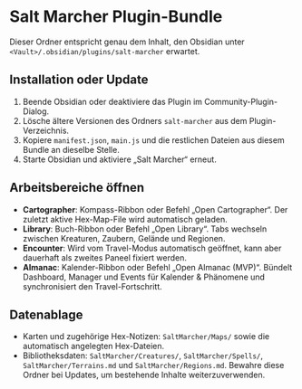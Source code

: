 # Salt Marcher Plugin-Bundle

Dieser Ordner entspricht genau dem Inhalt, den Obsidian unter `<Vault>/.obsidian/plugins/salt-marcher` erwartet.

## Installation oder Update
1. Beende Obsidian oder deaktiviere das Plugin im Community-Plugin-Dialog.
2. Lösche ältere Versionen des Ordners `salt-marcher` aus dem Plugin-Verzeichnis.
3. Kopiere `manifest.json`, `main.js` und die restlichen Dateien aus diesem Bundle an dieselbe Stelle.
4. Starte Obsidian und aktiviere „Salt Marcher“ erneut.

## Arbeitsbereiche öffnen
- **Cartographer**: Kompass-Ribbon oder Befehl „Open Cartographer“. Der zuletzt aktive Hex-Map-File wird automatisch geladen.
- **Library**: Buch-Ribbon oder Befehl „Open Library“. Tabs wechseln zwischen Kreaturen, Zaubern, Gelände und Regionen.
- **Encounter**: Wird vom Travel-Modus automatisch geöffnet, kann aber dauerhaft als zweites Paneel fixiert werden.
- **Almanac**: Kalender-Ribbon oder Befehl „Open Almanac (MVP)“. Bündelt Dashboard, Manager und Events für Kalender & Phänomene und synchronisiert den Travel-Fortschritt.

## Datenablage
- Karten und zugehörige Hex-Notizen: `SaltMarcher/Maps/` sowie die automatisch angelegten Hex-Dateien.
- Bibliotheksdaten: `SaltMarcher/Creatures/`, `SaltMarcher/Spells/`, `SaltMarcher/Terrains.md` und `SaltMarcher/Regions.md`.
Bewahre diese Ordner bei Updates, um bestehende Inhalte weiterzuverwenden.
